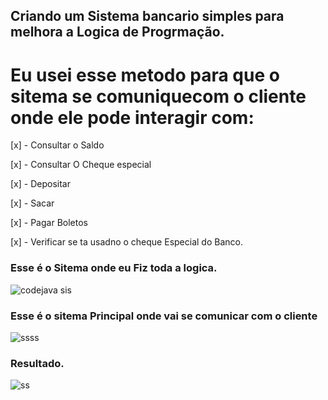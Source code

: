 ## Criando um Sistema bancario simples para melhora a Logica de Progrmação.
# Eu usei esse metodo para que o sitema se comuniquecom o cliente onde ele pode interagir com:
[x] - Consultar o Saldo
<p></p>
[x] - Consultar O Cheque especial
<p></p>
[x] - Depositar
<p></p>
[x] - Sacar
<p></p>
[x] - Pagar Boletos
<p></p>
[x] - Verificar se ta usadno o cheque Especial do Banco.<p></p>

###  Esse é o Sitema onde eu Fiz toda a logica.
![codejava sis](https://github.com/user-attachments/assets/ef15bb9b-a9cb-4e9e-ba83-63a14d005ff8)


### Esse é o sitema Principal onde vai se comunicar com o cliente
![ssss](https://github.com/user-attachments/assets/cb02f9c2-23bf-4e6e-a8dd-1f964125b553)

### Resultado.
![ss](https://github.com/user-attachments/assets/0c119d52-bb51-4ec1-a9a3-aaf1e918edbc)
